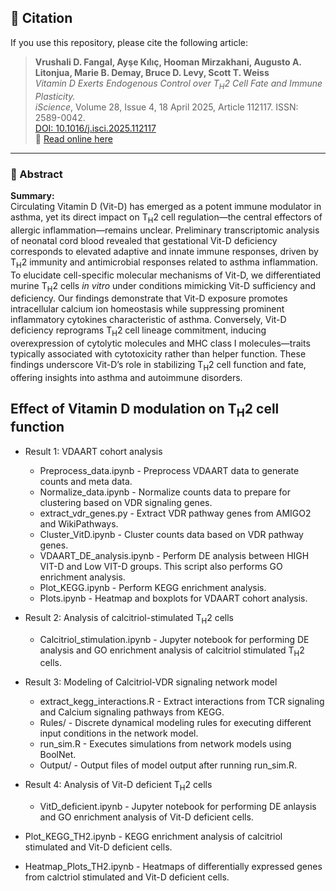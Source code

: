 ## 📜 Citation

If you use this repository, please cite the following article:

> **Vrushali D. Fangal, Ayşe Kılıç, Hooman Mirzakhani, Augusto A. Litonjua, Marie B. Demay, Bruce D. Levy, Scott T. Weiss**  
> *Vitamin D Exerts Endogenous Control over T<sub>H</sub>2 Cell Fate and Immune Plasticity.*  
> *iScience*, Volume 28, Issue 4, 18 April 2025, Article 112117. ISSN: 2589-0042.  
> [DOI: 10.1016/j.isci.2025.112117](https://doi.org/10.1016/j.isci.2025.112117)  
> 📖 [Read online here](https://www.sciencedirect.com/science/article/pii/S2589004225003773)


---

### 🧬 Abstract

**Summary:**  
Circulating Vitamin D (Vit-D) has emerged as a potent immune modulator in asthma, yet its direct impact on T<sub>H</sub>2 cell regulation—the central effectors of allergic inflammation—remains unclear. Preliminary transcriptomic analysis of neonatal cord blood revealed that gestational Vit-D deficiency corresponds to elevated adaptive and innate immune responses, driven by T<sub>H</sub>2 immunity and antimicrobial responses related to asthma inflammation. To elucidate cell-specific molecular mechanisms of Vit-D, we differentiated murine T<sub>H</sub>2 cells *in vitro* under conditions mimicking Vit-D sufficiency and deficiency. Our findings demonstrate that Vit-D exposure promotes intracellular calcium ion homeostasis while suppressing prominent inflammatory cytokines characteristic of asthma. Conversely, Vit-D deficiency reprograms T<sub>H</sub>2 cell lineage commitment, inducing overexpression of cytolytic molecules and MHC class I molecules—traits typically associated with cytotoxicity rather than helper function. These findings underscore Vit-D’s role in stabilizing T<sub>H</sub>2 cell function and fate, offering insights into asthma and autoimmune disorders.


Effect of Vitamin D modulation on T<sub>H</sub>2 cell function 
- 

- Result 1: VDAART cohort analysis
  - Preprocess_data.ipynb - Preprocess VDAART data to generate counts and meta data.  
  - Normalize_data.ipynb - Normalize counts data to prepare for clustering based on VDR signaling genes.
  - extract_vdr_genes.py - Extract VDR pathway genes from AMIGO2 and WikiPathways.  
  - Cluster_VitD.ipynb -	Cluster counts data based on VDR pathway genes.  				 
  - VDAART_DE_analysis.ipynb - Perform DE analysis between HIGH VIT-D and Low VIT-D groups. This script also performs GO enrichment analysis.  
  - Plot_KEGG.ipynb	- Perform KEGG enrichment analysis.  
  - Plots.ipynb - Heatmap and boxplots for VDAART cohort analysis.  

- Result 2: Analysis of calcitriol-stimulated T<sub>H</sub>2 cells  
  - Calcitriol_stimulation.ipynb - Jupyter notebook for performing DE analysis and GO enrichment analysis of calcitriol stimulated T<sub>H</sub>2 cells.  

- Result 3: Modeling of Calcitriol-VDR signaling network model  
  - extract_kegg_interactions.R - Extract interactions from TCR signaling and Calcium signaling pathways from KEGG.  
  - Rules/ - Discrete dynamical modeling rules for executing different input conditions in the network model.  
  - run_sim.R - Executes simulations from network models using BoolNet.  
  - Output/ - Output files of model output after running run_sim.R.  

- Result 4: Analysis of Vit-D deficient T<sub>H</sub>2 cells   
  - VitD_deficient.ipynb - Jupyter notebook for performing DE anlaysis and GO enrichment analysis of Vit-D deficient cells.  

- Plot_KEGG_TH2.ipynb - KEGG enrichment analysis of calcitriol stimulated and Vit-D deficient cells.  
- Heatmap_Plots_TH2.ipynb - Heatmaps of differentially expressed genes from calctriol stimulated and Vit-D deficient cells.  
